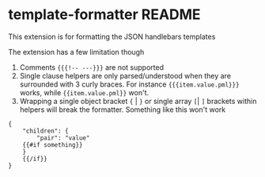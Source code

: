 # template-formatter README

This extension is for formatting the JSON handlebars templates

The extension has a few limitation though
1. Comments `{{{!-- ---}}}` are not supported
2. Single clause helpers are only parsed/understood when they are surrounded with 3 curly braces. For instance `{{{item.value.pml}}}` works, while `{{item.value.pml}}` won't.
3. Wrapping a single object bracket `{` | `}` or single array `[`| `]` brackets within helpers will break the formatter. Something like this won't work
```
{
    "children": {
        "pair": "value"
    {{#if something}}        
    }
    {{/if}}
}
```
